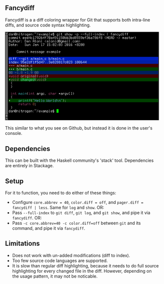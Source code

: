 ## Fancydiff

Fancydiff is a a diff coloring wrapper for Git that supports both intra-line diffs, and source code syntax highlighting.

<img src="doc/fancydiff-example.png">

This similar to what you see on Github, but instead it is done in the user's console.

## Dependencies

This can be built with the Haskell community's 'stack' tool. Dependencies are entirely in Stackage.

## Setup

For it to function, you need to do either of these things:
 * Configure `core.abbrev = 40`, `color.diff = off`, and `pager.diff = fancydiff | less`. Same for `log` and `show`.
 OR:
 * Pass `--full-index` to `git diff`, `git log`, and `git show`, and pipe it via `fancydiff`.
 OR:
 * Pass `-c core.abbrev=40 -c color.diff=off` between `git` and its command, and pipe it via `fancydiff`.

## Limitations

 * Does not work with un-added modifications (diff to index).
 * Too few source code languages are supported.
 * It is slow than regular diff highlighting, because it needs to do full source highlighting for every changed file in the diff. However, depending on the
usage pattern, it may not be noticable.

